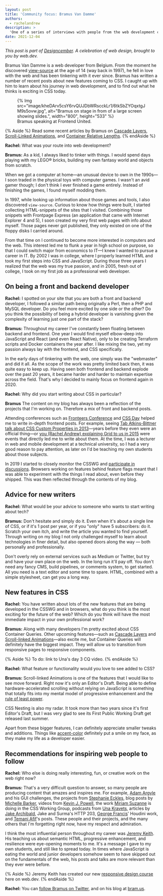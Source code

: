 ```yaml
---
layout: post
title: 'Community focus: Bramus Van Damme'
authors: 
  - rachelandrew
description: >
  'One of a series of interviews with people from the web development community who are doing interesting things with CSS. This time I speak to prolific writer Bramus Van Damme.'
date: 2021-12-04
---
```


_This post is part of [Designcember](https://designcember.com/). A celebration of web design, brought to you by web.dev._

Bramus Van Damme is a web developer from Belgium. From the moment he discovered [view-source](https://www.bram.us/#view-source) at the age of 14 (way back in 1997), he fell in love with the web and has been tinkering with it ever since. Bramus has written a number of recent posts about new features coming to CSS. I caught up with him to learn about his journey in web development, and to find out what he thinks is exciting in CSS today.

<figure>
{% Img src="image/kheDArv5csY6rvQUJDbWRscckLr1/6tkSbZYOqxtgJM9s5ovw.jpg", alt="Bramus on stage in from of a large screen showing slides.", width="800", height="533" %}
    <figcaption>Bramus speaking at Frontend United.</figcaption>
</figure>

{% Aside %}
Read some recent articles by Bramus on [Cascade Layers](https://www.bram.us/2021/09/15/the-future-of-css-cascade-layers-css-at-layer/), 
[Scroll-Linked Animations](https://css-tricks.com/scroll-linked-animations-with-the-web-animations-api-waapi-and-scrolltimeline/), 
and [Container Relative Lengths](https://www.bram.us/2021/09/21/css-container-queries-container-relative-lengths/).
{% endAside %}

**Rachel:** What was your route into web development?

**Bramus:** As a kid, I always liked to tinker with things. I would spend days playing with my LEGO® bricks, building my own fantasy world and objects from scratch.

When we got a computer at home—an unusual device to own in the 1990s—I soon traded in the physical toys with computer games. I wasn't an avid gamer though; I don't think I ever finished a game entirely. Instead of finishing the games, I found myself modding them. 

In 1997, while looking up information about those games and tools, I also discovered `view-source`. Curious to know how things were built, I started collecting HTML-snippets of the sites that I visited. Combining those snippets with Frontpage Express (an application that came with Internet Explorer 4 and 5), I soon created my very first web pages with info about myself. Those pages never got published, they only existed on one of the floppy disks I carried around.

From that time on I continued to become more interested in computers and the web. This interest led me to flunk a year in high school on purpose, so that I could switch major from economics to IT—I knew I wanted to pursue a career in IT. By 2002 I was in college, where I properly learned HTML and took my first steps into CSS and JavaScript. During those three years I realized that the web was my true passion, and in 2005, fresh out of college, I took on my first job as a professional web developer.

## On being a front and backend developer

**Rachel:** I spotted on your site that you are both a front and backend developer, I followed a similar path being originally a Perl, then a PHP and MySQL developer. Do you feel more excited by one side or the other? Do you think the possibility of being a hybrid developer is vanishing given the complexity of learning just one part of the stack?

**Bramus:** Throughout my career I've constantly been floating between backend and frontend. One year I would find myself elbow-deep into JavaScript and React (and even React Native), only to be creating Terraform scripts and Docker containers the year after. I like mixing the two, yet my passion always lay with the frontend, and CSS specifically.

In the early days of tinkering with the web, one simply was the "webmaster" and did it all. As the scope of the work was pretty limited back then, it was quite easy to keep up. Having seen both frontend and backend explode over the past 20 years, it became harder and harder to maintain expertise across the field. That's why I decided to mainly focus on frontend again in 2020.

**Rachel:** Why did you start writing about CSS in particular?

**Bramus** The content on my blog has always been a reflection of the projects that I'm working on. Therefore a mix of front and backend posts.

Attending conferences such as [Fronteers Conference](https://fronteers.nl/congres) and [CSS Day](https://cssday.nl/) helped me to write in-depth frontend posts. For example, seeing [Tab Atkins-Bittner talk about CSS Custom Properties in 2013](https://vimeo.com/69531455)—years before they even were an official thing—or [you (Rachel Andrew) explaining Grid to us in 2015](https://rachelandrew.co.uk/archives/2015/07/17/css-grid-layout-at-css-day/) were events that directly led me to write about them. At the time, I was a lecturer in web and mobile development at a technical university, so I had a very good reason to pay attention, as later on I'd be teaching my own students about those subjects.

In 2019 I started to closely monitor the CSSWG and [participate in discussions](https://github.com/w3c/csswg-drafts/issues). Browsers working on features behind feature flags meant that I was able to experiment with the things I read about, even before they shipped. This was then reflected through the contents of my blog.

## Advice for new writers

**Rachel:** What would be your advice to someone who wants to start writing about tech?

**Bramus:** Don't hesitate and simply do it. Even when it's about a single line of CSS, or if it's 1 post per year, or if you "only" have 5 subscribers: do it. Scratch your own itch, and write the article you wanted to find yourself. Through writing on my blog I not only challenged myself to learn about technologies in finer detail, but also opened doors along the way — both personally and professionally.

Don't overly rely on external services such as Medium or Twitter, but try and have your own place on the web. In the long run it'll pay off. You don't need any fancy CMS, build pipelines, or comments system, to get started. All you need is a text editor and some time to spare. HTML, combined with a simple stylesheet, can get you a long way.

## New features in CSS

**Rachel:** You have written about lots of the new features that are being developed in the CSSWG and in browsers, what do you think is the most exciting for the future of the web? Which do you think will have the most immediate impact in your own professional work?

**Bramus:** Along with many developers I'm pretty excited about CSS Container Queries. Other upcoming features—such as [Cascade Layers](https://www.bram.us/2021/09/15/the-future-of-css-cascade-layers-css-at-layer/) and [Scroll-linked Animations](https://www.bram.us/2021/02/23/the-future-of-css-scroll-linked-animations-part-1/)—also excite me, but Container Queries will definitely have the biggest impact. They will allow us to transition from responsive pages to responsive components.

{% Aside %}
To do: link to Una's day 3 CQ video.
{% endAside %}

**Rachel:** What feature or functionality would you love to see added to CSS?

**Bramus:** Scroll-linked Animations is one of the features that I would like to see move forward. Right now it's only an Editor's Draft. Being able to define hardware-accelerated scrolling without relying on JavaScript is something that totally fits into my mental model of progressive enhancement and the [rule of least power](https://en.wikipedia.org/wiki/Rule_of_least_power).

CSS Nesting is also my radar. It took more than two years since it's first Editor's Draft, but I was very glad to see its First Public Working Draft get released last summer.

Apart from these bigger features, I can definitely appreciate smaller tweaks and additions. Things like [accent-color](/accent-color/) definitely put a smile on my face, as they make my life as a developer easier.

## Recommendations for inspiring web people to follow

**Rachel:** Who else is doing really interesting, fun, or creative work on the web right now?

**Bramus:** That's a very difficult question to answer, so many people are producing content that amazes and inspires me. For example, [Adam Argyle](https://twitter.com/argyleink) and his GUI challenges, the projects from [Stephanie Eckles](https://twitter.com/5t3ph), blog posts by [Michelle Barker](https://twitter.com/michebarks), videos from [Kevin J. Powell](https://twitter.com/KevinJPowell), the work [Miriam Suzanne](https://twitter.com/TerribleMia) is doing in the CSS Working Group, podcasts from [Una Kravets](https://twitter.com/Una), articles by [Jake Archibald](https://twitter.com/jaffathecake), Jake and Surma's HTTP 203, [George Francis](https://twitter.com/georgedoescode)' Houdini work, and [Temani Afif](https://twitter.com/ChallengesCss)'s posts. These people and their projects, and the many others that I'm forgetting right now, have my respect and admiration.

I think the most influential person throughout my career was [Jeremy Keith](https://adactio.com/). His teaching us about semantic HTML, progressive enhancement, and resilience were eye-opening moments to me. It's a message I gave to my own students, and still like to spread today. In times where JavaScript is eating the world and junior developers somehow seem to have skipped out on the fundamentals of the web, his posts and talks are more relevant than they ever were before.

{% Aside %}
Jeremy Keith has created our new [responsive design course](/learn/design/) here on web.dev.
{% endAside %}

**Rachel:** You can [follow Bramus on Twitter](​​https://twitter.com/bramus), and on his blog at [bram.us](https://www.bram.us/).

